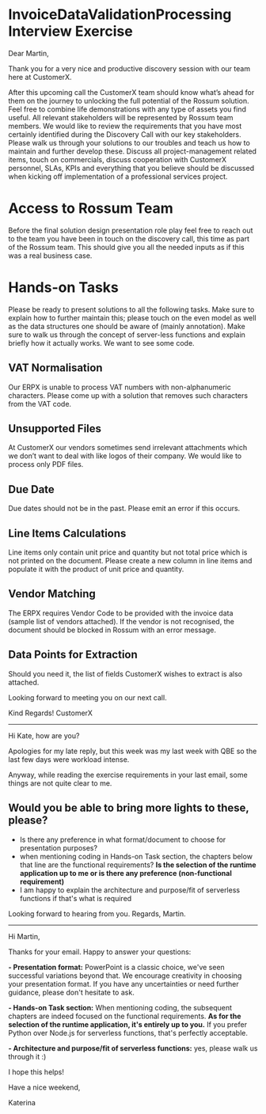 # InvoiceDataValidationProcessing Interview Exercise

Dear Martin, 
 
Thank you for a very nice and productive discovery session with our team here at CustomerX.
 
After this upcoming call the CustomerX team should know what’s ahead for them on the journey to unlocking the full potential of the Rossum solution.
Feel free to combine life demonstrations with any type of assets you find useful. All relevant stakeholders will be represented by Rossum team members.
We would like to review the requirements that you have most certainly identified during the Discovery Call with our key stakeholders. Please walk us through your solutions to our troubles and teach us how to maintain and further develop these.
Discuss all project-management related items, touch on commercials, discuss cooperation with CustomerX personnel, SLAs, KPIs and everything that you believe should be discussed when kicking off implementation of a professional services project.

# Access to Rossum Team
Before the final solution design presentation role play feel free to reach out to the team you have been in touch on the discovery call, this time as part of the Rossum team. This should give you all the needed inputs as if this was a real business case.

# Hands-on Tasks
Please be ready to present solutions to all the following tasks. Make sure to explain how to further maintain this; please touch on the even model as well as the data structures one should be aware of (mainly annotation). Make sure to walk us through the concept of server-less functions and explain briefly how it actually works. We want to see some code.

## VAT Normalisation
Our ERPX is unable to process VAT numbers with non-alphanumeric characters. Please come up with a solution that removes such characters from the VAT code.

## Unsupported Files
At CustomerX our vendors sometimes send irrelevant attachments which we don’t want to deal with like logos of their company. We would like to process only PDF files.

## Due Date
Due dates should not be in the past. Please emit an error if this occurs.

## Line Items Calculations
Line items only contain unit price and quantity but not total price which is not printed on the document. Please create a new column in line items and populate it with the product of unit price and quantity.

## Vendor Matching
The ERPX requires Vendor Code to be provided with the invoice data (sample list of vendors attached).
If the vendor is not recognised, the document should be blocked in Rossum with an error message.

## Data Points for Extraction
Should you need it, the list of fields CustomerX wishes to extract is also attached.
 
Looking forward to meeting you on our next call.
 
Kind Regards!
CustomerX

----------------------

Hi Kate, how are you?

Apologies for my late reply, but this week was my last week with QBE so the last few days were workload intense. 

Anyway, while reading the exercise requirements in your last email, some things are not quite clear to me. 

## Would you be able to bring more lights to these, please?

- Is there any preference in what format/document to choose for presentation purposes?
- when mentioning coding in Hands-on Task section, the chapters below that line are the functional requirements? **Is the selection of the runtime application up to me or is there any preference (non-functional requirement)**
- I am happy to explain the architecture and purpose/fit of serverless functions if that's what is required

Looking forward to hearing from you. 
Regards, Martin.

------------------------

Hi Martin, 

Thanks for your email. Happy to answer your questions:

**- Presentation format:** PowerPoint is a classic choice, we've seen successful variations beyond that. We encourage creativity in choosing your presentation format. If you have any uncertainties or need further guidance, please don't hesitate to ask.

**- Hands-on Task section:** When mentioning coding, the subsequent chapters are indeed focused on the functional requirements. **As for the selection of the runtime application, it's entirely up to you.** If you prefer Python over Node.js for serverless functions, that's perfectly acceptable. 

**- Architecture and purpose/fit of serverless functions:** yes, please walk us through it :)

I hope this helps!

Have a nice weekend,

Katerina
